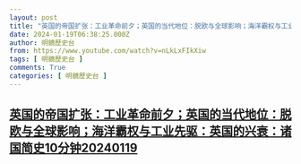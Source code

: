 ```yaml
---
layout: post
title: "英国的帝国扩张：工业革命前夕；英国的当代地位：脱欧与全球影响；海洋霸权与工业先驱：英国的兴衰：诸国简史10分钟20240119"
date: 2024-01-19T06:38:25.000Z
author: 明鏡歷史台
from: https://www.youtube.com/watch?v=nLkLxFIkXiw
tags: [ 明鏡歷史台 ]
comments: True
categories: [ 明鏡歷史台 ]
---
```

<!--1705646305000-->
[英国的帝国扩张：工业革命前夕；英国的当代地位：脱欧与全球影响；海洋霸权与工业先驱：英国的兴衰：诸国简史10分钟20240119](https://www.youtube.com/watch?v=nLkLxFIkXiw)
------

<div>

</div>
